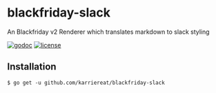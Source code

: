 # blackfriday-slack
An Blackfriday v2 Renderer which translates markdown to slack styling

[![godoc](https://img.shields.io/badge/godoc-reference-orange.svg?style=flat-square)](https://godoc.org/github.com/karriereat/blackfriday-slack)
[![license](https://img.shields.io/github/license/karriereat/blackfriday-slack.svg?style=flat-square)](https://github.com/karriereat/blackfriday-slack/blob/master/LICENSE.md)


## Installation
```
$ go get -u github.com/karriereat/blackfriday-slack
```